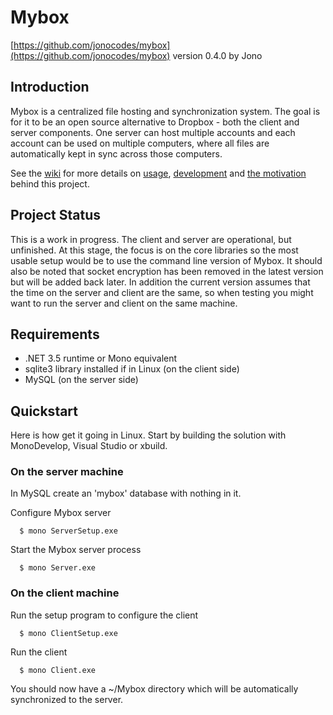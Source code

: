 Mybox
=====
[https://github.com/jonocodes/mybox](https://github.com/jonocodes/mybox)
version 0.4.0 by Jono


Introduction
------------
Mybox is a centralized file hosting and synchronization system. The goal is for it to be an open source alternative to Dropbox - both the client and server components. One server can host multiple accounts and each account can be used on multiple computers, where all files are automatically kept in sync across those computers.

See the [wiki](https://github.com/jonocodes/mybox/wiki) for more details on [usage](https://github.com/jonocodes/mybox/wiki/Usage), [development](https://github.com/jonocodes/mybox/wiki/Development) and [the motivation](https://github.com/jonocodes/mybox/wiki/Project-Goals) behind this project.


Project Status
--------------
This is a work in progress. The client and server are operational, but unfinished. At this stage, the focus is on the core libraries so the most usable setup would be to use the command line version of Mybox. It should also be noted that socket encryption has been removed in the latest version but will be added back later. In addition the current version assumes that the time on the server and client are the same, so when testing you might want to run the server and client on the same machine.


Requirements
------------
*  .NET 3.5 runtime or Mono equivalent
*  sqlite3 library installed if in Linux (on the client side)
*  MySQL (on the server side)


Quickstart
----------
Here is how get it going in Linux. Start by building the solution with MonoDevelop, Visual Studio or xbuild.

### On the server machine ###

In MySQL create an 'mybox' database with nothing in it.

Configure Mybox server

      $ mono ServerSetup.exe

Start the Mybox server process

      $ mono Server.exe


### On the client machine ###

Run the setup program to configure the client

      $ mono ClientSetup.exe

Run the client

      $ mono Client.exe

You should now have a ~/Mybox directory which will be automatically synchronized to the server.

